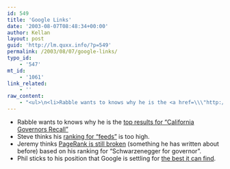 ```yaml
---
id: 549
title: 'Google Links'
date: '2003-08-07T08:48:34+00:00'
author: Kellan
layout: post
guid: 'http://lm.quxx.info/?p=549'
permalink: /2003/08/07/google-links/
typo_id:
    - '547'
mt_id:
    - '1061'
link_related:
    - ''
raw_content:
    - "<ul>\n<li>Rabble wants to knows why he is the <a href=\\\"http://www.anarchogeek.com/archives/000174.html\\\">top results for \\\"California Governors Recall\\\"</a>\n</li>\n<li>\nSteve thinks his <a href=\\\"http://minutillo.com/steve/weblog/2003/8/6/the-clearest-evidence-yet-that-google-is-busted\\\">ranking for \\\"feeds\\\"</a> is too high.\n</li>\n<li>\nJeremy thinks <a href=\\\"http://jeremy.zawodny.com/blog/archives/000911.html\\\">PageRank is still broken</a> (something he has written about before) based on his ranking for \\\"Schwarzenegger for governor\\\".\n</li>\n<li>\nPhil sticks to his position that Google is settling for <a href=\\\"\nhttp://philringnalda.com/blog/2003/08/google_does_have_a_problem_with_blogs.php\\\">the best it can find</a>.\n</li>\n</ul>"
---
```


- Rabble wants to knows why he is the [top results for “California Governors Recall”](http://www.anarchogeek.com/archives/000174.html)
- Steve thinks his [ranking for “feeds”](http://minutillo.com/steve/weblog/2003/8/6/the-clearest-evidence-yet-that-google-is-busted) is too high.
- Jeremy thinks [PageRank is still broken](http://jeremy.zawodny.com/blog/archives/000911.html) (something he has written about before) based on his ranking for “Schwarzenegger for governor”.
- Phil sticks to his position that Google is settling for [the best it can find](
    http://philringnalda.com/blog/2003/08/google_does_have_a_problem_with_blogs.php).